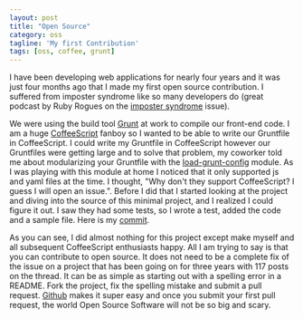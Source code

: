 ```yaml
---
layout: post
title: "Open Source"
category: oss
tagline: 'My first Contribution'
tags: [oss, coffee, grunt]
---
```


I have been developing web applications for nearly four years and it was just
four months ago that I made my first open source contribution. I suffered from
imposter syndrome like so many developers do (great podcast by Ruby Rogues on the
[imposter syndrome](http://rubyrogues.com/107-rr-impostor-syndrome-with-tim-chevalier/)
issue).

We were using the build tool [Grunt](http://gruntjs.com/) at work to
compile our front-end code. I am a huge [CoffeeScript](http://coffeescript.org/)
fanboy so I wanted to be able to write our Gruntfile in CoffeeScript. I could write
my Gruntfile in CoffeeScript however our Gruntfiles were getting large and to solve
that problem, my coworker told me about modularizing your Gruntfile with the
[load-grunt-config](https://github.com/firstandthird/load-grunt-config) module.
As I was playing with this module at home I noticed that it only supported js
and yaml files at the time. I thought, "Why don't they support CoffeeScript? I
guess I will open an issue.".  Before I did that I started looking at the
project and diving into the source of this minimal project, and I realized I
could figure it out. I saw they had some tests, so I wrote a test, added the
code and a sample file. Here is my
[commit](https://github.com/williamsbdev/load-grunt-config/commit/b683807aa9cccf0d54f4336fcf185e47f9aac567).

As you can see, I did almost nothing for this project except make myself and
all subsequent CoffeeScript enthusiasts happy. All I am trying to say is that
you can contribute to open source. It does not need to be a complete fix of the
issue on a project that has been going on for three years with 117 posts on the
thread. It can be as simple as starting out with a spelling error in a README.
Fork the project, fix the spelling mistake and submit a pull request.
[Github](http://github.com) makes it super easy and once you submit your first
pull request, the world Open Source Software will not be so big and scary.
